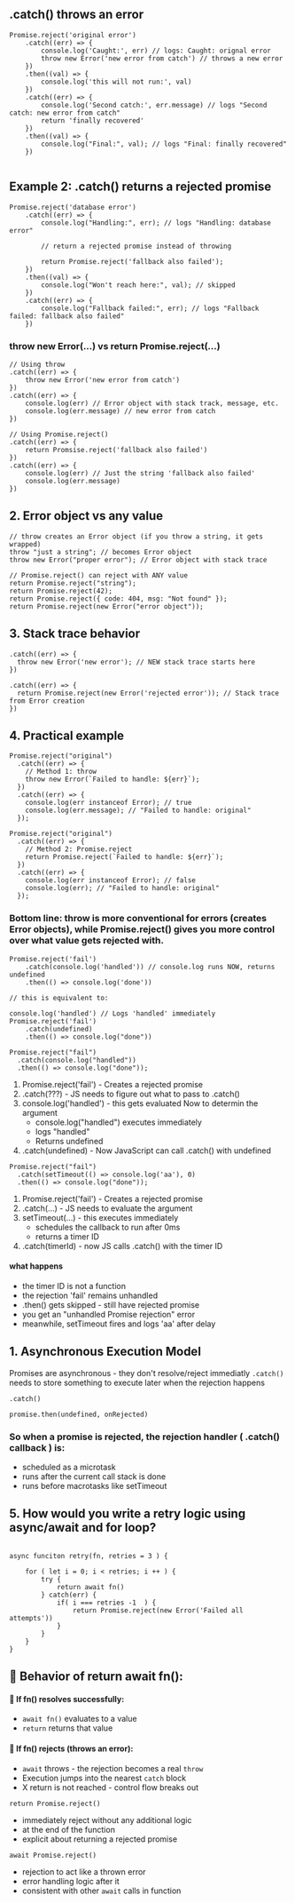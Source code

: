 

## .catch() throws an error

```
Promise.reject('original error')
    .catch((err) => {
        console.log('Caught:', err) // logs: Caught: orignal error 
        throw new Error('new error from catch') // throws a new error 
    })
    .then((val) => {
        console.log('this will not run:', val)
    })
    .catch((err) => {
        console.log('Second catch:', err.message) // logs "Second catch: new error from catch"
        return 'finally recovered' 
    }) 
    .then((val) => {
        console.log("Final:", val); // logs "Final: finally recovered"
    })
    
```


## Example 2: .catch() returns a rejected promise
```
Promise.reject('database error')
    .catch((err) => {
        console.log("Handling:", err); // logs "Handling: database error"

        // return a rejected promise instead of throwing

        return Promise.reject('fallback also failed');
    })
    .then((val) => {
        console.log("Won't reach here:", val); // skipped
    })
    .catch((err) => {
        console.log("Fallback failed:", err); // logs "Fallback failed: fallback also failed"
    })
```


### throw new Error(...) vs return Promise.reject(...)

```
// Using throw 
.catch((err) => {
    throw new Error('new error from catch')
})
.catch((err) => {
    console.log(err) // Error object with stack track, message, etc. 
    console.log(err.message) // new error from catch 
})

// Using Promise.reject()
.catch((err) => {
    return Promsise.reject('fallback also failed')
})
.catch((err) => {
    console.log(err) // Just the string 'fallback also failed' 
    console.log(err.message)
})

```

## 2. Error object vs any value
```
// throw creates an Error object (if you throw a string, it gets wrapped)
throw "just a string"; // becomes Error object
throw new Error("proper error"); // Error object with stack trace

// Promise.reject() can reject with ANY value
return Promise.reject("string");
return Promise.reject(42);
return Promise.reject({ code: 404, msg: "Not found" });
return Promise.reject(new Error("error object"));

```

## 3. Stack trace behavior
```
.catch((err) => {
  throw new Error('new error'); // NEW stack trace starts here
})

.catch((err) => {
  return Promise.reject(new Error('rejected error')); // Stack trace from Error creation
})
```

## 4. Practical example

```
Promise.reject("original")
  .catch((err) => {
    // Method 1: throw
    throw new Error(`Failed to handle: ${err}`);
  })
  .catch((err) => {
    console.log(err instanceof Error); // true
    console.log(err.message); // "Failed to handle: original"
  });

Promise.reject("original")
  .catch((err) => {
    // Method 2: Promise.reject
    return Promise.reject(`Failed to handle: ${err}`);
  })
  .catch((err) => {
    console.log(err instanceof Error); // false
    console.log(err); // "Failed to handle: original"
  });
```

### Bottom line: throw is more conventional for errors (creates Error objects), while Promise.reject() gives you more control over what value gets rejected with.




```
Promise.reject('fail')
    .catch(console.log('handled')) // console.log runs NOW, returns undefined 
    .then(() => console.log('done'))

// this is equivalent to: 

console.log('handled') // Logs 'handled' immediately
Promise.reject('fail')
    .catch(undefined)
    .then(() => console.log("done"))
```


```
Promise.reject("fail")
  .catch(console.log("handled"))
  .then(() => console.log("done"));
```

1. Promise.reject('fail') - Creates a rejected promise
2. .catch(???) - JS needs to figure out what to pass to .catch()
3. console.log('handled') - this gets evaluated Now to determin the argument 
    - console.log("handled") executes immediately
    - logs "handled"
    - Returns undefined
4. .catch(undefined) - Now JavaScript can call .catch() with undefined

```
Promise.reject("fail")
  .catch(setTimeout(() => console.log('aa'), 0)
  .then(() => console.log("done"));
```
1. Promise.reject('fail') - Creates a rejected promise
2. .catch(...) - JS needs to evaluate the argument 
3. setTimeout(...) - this executes immediately 
    - schedules the callback to run after 0ms
    - returns a timer ID 
4. .catch(timerId) - now JS calls .catch() with the timer ID

#### what happens
- the timer ID is not a function
- the rejection 'fail' remains unhandled
- .then() gets skipped - still have rejected promise
- you get an "unhandled Promise rejection" error
- meanwhile, setTimeout fires and logs 'aa' after delay



## 1. Asynchronous Execution Model
Promises are asynchronous - they don't resolve/reject immediatly ```.catch()``` needs to store something to execute later when the rejection happens



``` .catch() ``` 
```
promise.then(undefined, onRejected) 
```
### So when a promise is rejected, the rejection handler ( .catch() callback ) is: 
- scheduled as a microtask
- runs after the current call stack is done
- runs before macrotasks like setTimeout


## 5. How would you write a retry logic using async/await and for loop?

```

async funciton retry(fn, retries = 3 ) {

    for ( let i = 0; i < retries; i ++ ) {
        try {
            return await fn() 
        } catch(err) {
            if( i === retries -1  ) {
                return Promise.reject(new Error('Failed all attempts'))
            }
        }
    }
}
```

## 🔁 Behavior of return await fn():
#### 🔹 If fn() resolves successfully:
- ``` await fn() ``` evaluates to a value
- ``` return ``` returns that value
#### 🔹 If fn() rejects (throws an error):
- ``` await ``` throws - the rejection becomes a real ``` throw ``` 
- Execution jumps into the nearest ```catch``` block
- X return is not reached - control flow breaks out


``` return Promise.reject() ``` 
- immediately reject without any additional logic
- at the end of the function
- explicit about returning a rejected promise

``` await Promise.reject() ```
- rejection to act like a thrown error
- error handling logic after it 
- consistent with other ``` await ``` calls in function

